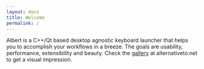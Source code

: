 ```yaml
---
layout: docs
title: Welcome
permalink: /
---
```


Albert is a C++/Qt based desktop agnostic keyboard launcher that helps you to accomplish your workflows in a breeze.
The goals are usability, performance, extensibility and beauty.
Check the [gallery](https://alternativeto.net/software/albert/about/) at alternativeto.net to get a visual impression.
